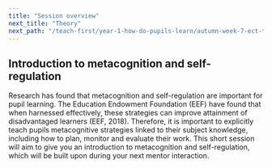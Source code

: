 ```yaml
---
title: "Session overview"
next_title: "Theory"
next_path: "/teach-first/year-1-how-do-pupils-learn/autumn-week-7-ect-theory"
---
```


## Introduction to metacognition and self-regulation

Research has found that metacognition and self-regulation are important for pupil learning. The Education Endowment Foundation (EEF) have found that when harnessed effectively, these strategies can improve attainment of disadvantaged learners (EEF, 2018). Therefore, it is important to explicitly teach pupils metacognitive strategies linked to their subject knowledge, including how to plan, monitor and evaluate their work. This short session will aim to give you an introduction to metacognition and self-regulation, which will be built upon during your next mentor interaction.
